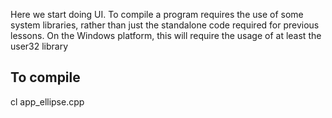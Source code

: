 Here we start doing UI.  To compile a program requires the
use of some system libraries, rather than just the standalone
code required for previous lessons.  On the Windows platform,
this will require the usage of at least the user32 library

To compile
----------

cl app_ellipse.cpp

